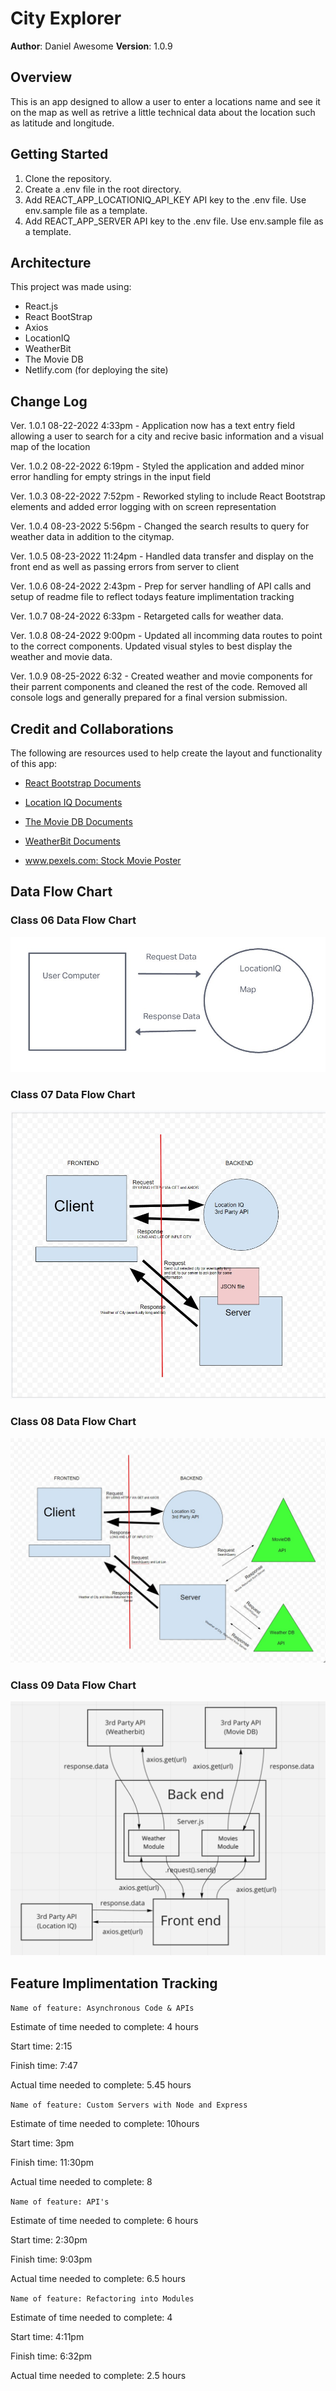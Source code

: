 # City Explorer

**Author**: Daniel Awesome
**Version**: 1.0.9

## Overview

This is an app designed to allow a user to enter a locations name and see it on the map as well as retrive a little technical data about the location such as latitude and longitude.

## Getting Started

1. Clone the repository.
2. Create a .env file in the root directory.
3. Add REACT_APP_LOCATIONIQ_API_KEY API key to the .env file. Use env.sample file as a template.
4. Add REACT_APP_SERVER API key to the .env file. Use env.sample file as a template.

## Architecture

This project was made using:

- React.js
- React BootStrap
- Axios
- LocationIQ
- WeatherBit
- The Movie DB
- Netlify.com (for deploying the site)

## Change Log

Ver. 1.0.1 08-22-2022 4:33pm - Application now has a text entry field allowing a user to search for a city and recive basic information and a visual map of the location

Ver. 1.0.2 08-22-2022 6:19pm - Styled the application and added minor error handling for empty strings in the input field

Ver. 1.0.3 08-22-2022 7:52pm - Reworked styling to include React Bootstrap elements and added error logging with on screen representation

Ver. 1.0.4 08-23-2022 5:56pm - Changed the search results to query for weather data in addition to the citymap.

Ver. 1.0.5 08-23-2022 11:24pm - Handled data transfer and display on the front end as well as passing errors from server to client

Ver. 1.0.6 08-24-2022 2:43pm - Prep for server handling of API calls and setup of readme file to reflect todays feature implimentation tracking

Ver. 1.0.7 08-24-2022 6:33pm - Retargeted calls for weather data.

Ver. 1.0.8 08-24-2022 9:00pm - Updated all incomming data routes to point to the correct components.  Updated visual styles to best display the weather and movie data.

Ver. 1.0.9 08-25-2022 6:32 - Created weather and movie components for their parrent components and cleaned the rest of the code.  Removed all console logs and generally prepared for a final version submission.

## Credit and Collaborations

The following are resources used to help create the layout and functionality of this app:

- [React Bootstrap Documents](https://react-bootstrap.github.io/)

- [Location IQ Documents](https://locationiq.com/)

- [The Movie DB Documents](https://developers.themoviedb.org/)

- [WeatherBit Documents](https://www.weatherbit.io/api/weather-forecast-16-day)

- [www.pexels.com: Stock Movie Poster](https://www.pexels.com/search/movie%20poster/) 

## Data Flow Chart

### Class 06 Data Flow Chart

![Data Flow 1](./src/img/DataFlow.jpg)

### Class 07 Data Flow Chart

![Data Flow 2](./src/img/DataFlow2.jpg)

### Class 08 Data Flow Chart

![Data Flow 3](./src/img/DataFlow3.jpg)

### Class 09 Data Flow Chart

![Data Flow 4](./src/img/DataFlow4.png)

## Feature Implimentation Tracking

`Name of feature: Asynchronous Code & APIs`

Estimate of time needed to complete: 4 hours

Start time: 2:15  

Finish time: 7:47

Actual time needed to complete: 5.45 hours

`Name of feature: Custom Servers with Node and Express`

Estimate of time needed to complete: 10hours

Start time: 3pm

Finish time: 11:30pm

Actual time needed to complete: 8

`Name of feature: API's`

Estimate of time needed to complete: 6 hours

Start time: 2:30pm

Finish time: 9:03pm

Actual time needed to complete: 6.5 hours

`Name of feature: Refactoring into Modules`

Estimate of time needed to complete: 4

Start time: 4:11pm

Finish time: 6:32pm

Actual time needed to complete: 2.5 hours
